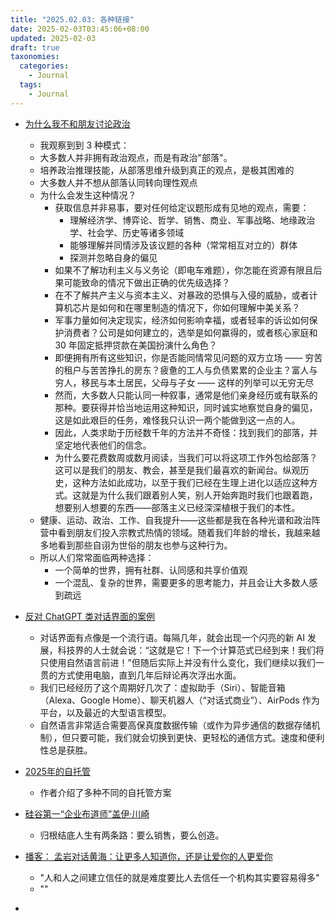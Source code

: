 ```yaml
---
title: "2025.02.03: 各种链接"
date: 2025-02-03T03:45:06+08:00
updated: 2025-02-03
draft: true
taxonomies:
  categories:
    - Journal
  tags:
    - Journal
---
```


- [为什么我不和朋友讨论政治](https://shwin.co/blog/why-i-dont-discuss-politics-with-friends)

  - 我观察到到 3 种模式：
  - 大多数人并非拥有政治观点，而是有政治"部落"。
  - 培养政治推理技能，从部落思维升级到真正的观点，是极其困难的
  - 大多数人并不想从部落认同转向理性观点
  - 为什么会发生这种情况？
    - 获取信息并非易事，要对任何给定议题形成有见地的观点，需要：
      - 理解经济学、博弈论、哲学、销售、商业、军事战略、地缘政治学、社会学、历史等诸多领域
      - 能够理解并同情涉及该议题的各种（常常相互对立的）群体
      - 探测并忽略自身的偏见
    - 如果不了解功利主义与义务论（即电车难题），你怎能在资源有限且后果可能致命的情况下做出正确的优先级选择？
    - 在不了解共产主义与资本主义、对暴政的恐惧与入侵的威胁，或者计算机芯片是如何和在哪里制造的情况下，你如何理解中美关系？
    - 军事力量如何决定现实，经济如何影响幸福，或者轻率的诉讼如何保护消费者？公司是如何建立的，选举是如何赢得的，或者核心家庭和 30 年固定抵押贷款在美国扮演什么角色？
    - 即便拥有所有这些知识，你是否能同情常见问题的双方立场 —— 穷苦的租户与苦苦挣扎的房东？疲惫的工人与负债累累的企业主？富人与穷人，移民与本土居民，父母与子女 —— 这样的列举可以无穷无尽
    - 然而，大多数人只能认同一种叙事，通常是他们亲身经历或有联系的那种。要获得并恰当地运用这种知识，同时诚实地察觉自身的偏见，这是如此艰巨的任务，难怪我只认识一两个能做到这一点的人。
    - 因此，人类求助于历经数千年的方法并不奇怪：找到我们的部落，并坚定地代表他们的信念。
    - 为什么要花费数周或数月阅读，当我们可以将这项工作外包给部落？这可以是我们的朋友、教会，甚至是我们最喜欢的新闻台。纵观历史，这种方法如此成功，以至于我们已经在生理上进化以适应这种方式。这就是为什么我们跟着别人笑，别人开始奔跑时我们也跟着跑，想要别人想要的东西——部落主义已经深深植根于我们的本性。
  - 健康、运动、政治、工作、自我提升——这些都是我在各种光谱和政治阵营中看到朋友们投入宗教式热情的领域。随着我们年龄的增长，我越来越多地看到那些自诩为世俗的朋友也参与这种行为。
  - 所以人们常常面临两种选择：
    - 一个简单的世界，拥有社群、认同感和共享价值观
    - 一个混乱、复杂的世界，需要更多的思考能力，并且会让大多数人感到疏远

- [反对 ChatGPT 类对话界面的案例](https://julian.digital/2025/03/27/the-case-against-conversational-interfaces/)
  - 对话界面有点像是一个流行语。每隔几年，就会出现一个闪亮的新 AI 发展，科技界的人士就会说：“这就是它！下一个计算范式已经到来！我们将只使用自然语言前进！”但随后实际上并没有什么变化，我们继续以我们一贯的方式使用电脑，直到几年后辩论再次浮出水面。
  - 我们已经经历了这个周期好几次了：虚拟助手（Siri）、智能音箱（Alexa、Google Home）、聊天机器人（“对话式商业”）、AirPods 作为平台，以及最近的大型语言模型。
  - 自然语言非常适合需要高保真度数据传输（或作为异步通信的数据存储机制），但只要可能，我们就会切换到更快、更轻松的通信方式。速度和便利性总是获胜。
- [2025年的自托管](https://kiranet.org/posts/self-hosting-like-its-2025/)

  - 作者介绍了多种不同的自托管方案

- [硅谷第一“企业布道师”盖伊·川崎](https://www.modernweekly.com/hots/41381)

  - 归根结底人生有两条路：要么销售，要么创造。

- [播客： 孟岩对话黄海：让更多人知道你，还是让爱你的人更爱你](https://www.xiaoyuzhoufm.com/episode/61dbf5b519e8465da2f8f4fd)
  - "人和人之间建立信任的就是难度要比人去信任一个机构其实要容易得多"
  - ""
- [](https://www.douban.com/group/topic/284038895/?_i=4979909sU3iZ6V,9369960VXIN7tF)
